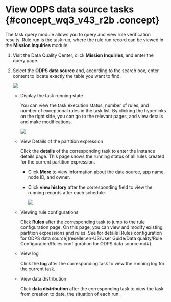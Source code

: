 # View ODPS data source tasks {#concept_wq3_v43_r2b .concept}

The task query module allows you to query and view rule verification results. Rule run is the task run, where the rule run record can be viewed in the **Mission Inquiries** module.

1.  Visit the Data Quality Center, click **Mission Inquiries**, and enter the query page.
2.  Select the **ODPS data source** and, according to the search box, enter content to locate exactly the table you want to find.

    ![](http://static-aliyun-doc.oss-cn-hangzhou.aliyuncs.com/assets/img/16399/15390823658828_en-US.png)

    -   Display the task running state

        You can view the task execution status, number of rules, and number of exceptional rules in the task list. By clicking the hyperlinks on the right side, you can go to the relevant pages, and view details and make modifications.

        ![](http://static-aliyun-doc.oss-cn-hangzhou.aliyuncs.com/assets/img/16399/15390823658830_en-US.png)

    -   View Details of the partition expression

        Click the **details** of the corresponding task to enter the instance details page. This page shows the running status of all rules created for the current partition expression.

        -   Click **More** to view information about the data source, app name, node ID, and owner.
        -   Click **view history** after the corresponding field to view the running records after each schedule.

            ![](http://static-aliyun-doc.oss-cn-hangzhou.aliyuncs.com/assets/img/16399/15390823658832_en-US.png)

    -   Viewing rule configurations

        Click **Rules** after the corresponding task to jump to the rule configuration page. On this page, you can view and modify existing partition expressions and rules. See for details [Rules configuration for ODPS data source](reseller.en-US/User Guide/Data quality/Rule Configuration/Rules configuration for ODPS data source.md#).

    -   View log

        Click the **log** after the corresponding task to view the running log for the current task.

    -   View data distribution

        Click **data distribution** after the corresponding task to view the task from creation to date, the situation of each run.



